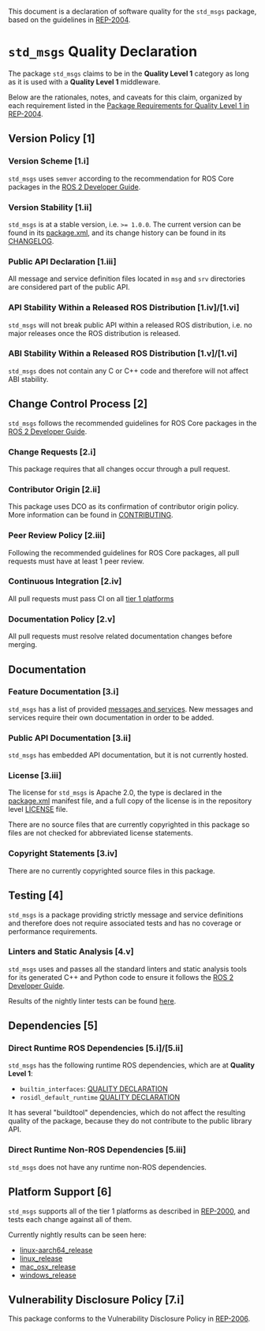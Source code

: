 This document is a declaration of software quality for the `std_msgs` package, based on the guidelines in [REP-2004](https://www.ros.org/reps/rep-2004.html).

# `std_msgs` Quality Declaration

The package `std_msgs` claims to be in the **Quality Level 1** category as long as it is used with a **Quality Level 1** middleware.

Below are the rationales, notes, and caveats for this claim, organized by each requirement listed in the [Package Requirements for Quality Level 1 in REP-2004](https://www.ros.org/reps/rep-2004.html).

## Version Policy [1]

### Version Scheme [1.i]

`std_msgs` uses `semver` according to the recommendation for ROS Core packages in the [ROS 2 Developer Guide](https://docs.ros.org/en/rolling/The-ROS2-Project/Contributing/Developer-Guide.html#versioning).

### Version Stability [1.ii]

`std_msgs` is at a stable version, i.e. `>= 1.0.0`.
The current version can be found in its [package.xml](package.xml), and its change history can be found in its [CHANGELOG](CHANGELOG.rst).

### Public API Declaration [1.iii]

All message and service definition files located in `msg` and `srv` directories are considered part of the public API.

### API Stability Within a Released ROS Distribution [1.iv]/[1.vi]

`std_msgs` will not break public API within a released ROS distribution, i.e. no major releases once the ROS distribution is released.

### ABI Stability Within a Released ROS Distribution [1.v]/[1.vi]

`std_msgs` does not contain any C or C++ code and therefore will not affect ABI stability.

## Change Control Process [2]

`std_msgs` follows the recommended guidelines for ROS Core packages in the [ROS 2 Developer Guide](https://docs.ros.org/en/rolling/The-ROS2-Project/Contributing/Developer-Guide.html#quality-practices).

### Change Requests [2.i]

This package requires that all changes occur through a pull request.

### Contributor Origin [2.ii]

This package uses DCO as its confirmation of contributor origin policy.
More information can be found in [CONTRIBUTING](../CONTRIBUTING.md).

### Peer Review Policy [2.iii]

Following the recommended guidelines for ROS Core packages, all pull requests must have at least 1 peer review.

### Continuous Integration [2.iv]

All pull requests must pass CI on all [tier 1 platforms](https://www.ros.org/reps/rep-2000.html#support-tiers)

### Documentation Policy [2.v]

All pull requests must resolve related documentation changes before merging.

## Documentation

### Feature Documentation [3.i]

`std_msgs` has a list of provided [messages and services](README.md).
New messages and services require their own documentation in order to be added.

### Public API Documentation [3.ii]

`std_msgs` has embedded API documentation, but it is not currently hosted.

### License [3.iii]

The license for `std_msgs` is Apache 2.0, the type is declared in the [package.xml](package.xml) manifest file, and a full copy of the license is in the repository level [LICENSE](../LICENSE) file.

There are no source files that are currently copyrighted in this package so files are not checked for abbreviated license statements.

### Copyright Statements [3.iv]

There are no currently copyrighted source files in this package.

## Testing [4]

`std_msgs` is a package providing strictly message and service definitions and therefore does not require associated tests and has no coverage or performance requirements.

### Linters and Static Analysis [4.v]

`std_msgs` uses and passes all the standard linters and static analysis tools for its generated C++ and Python code to ensure it follows the [ROS 2 Developer Guide](https://docs.ros.org/en/rolling/The-ROS2-Project/Contributing/Developer-Guide.html#linters-and-static-analysis).

Results of the nightly linter tests can be found [here](http://build.ros2.org/view/Rpr/job/Rpr__common_interfaces__ubuntu_focal_amd64/lastCompletedBuild/testReport/std_msgs/).

## Dependencies [5]

### Direct Runtime ROS Dependencies [5.i]/[5.ii]

`std_msgs` has the following runtime ROS dependencies, which are at **Quality Level 1**:
* `builtin_interfaces`: [QUALITY DECLARATION](https://github.com/ros2/rcl_interfaces/tree/rolling/builtin_interfaces/QUALITY_DECLARATION.md)
* `rosidl_default_runtime` [QUALITY DECLARATION](https://github.com/ros2/rosidl_defaults/tree/rolling/rosidl_default_runtime/QUALITY_DECLARATION.md)

It has several "buildtool" dependencies, which do not affect the resulting quality of the package, because they do not contribute to the public library API.

### Direct Runtime Non-ROS Dependencies [5.iii]

`std_msgs` does not have any runtime non-ROS dependencies.

## Platform Support [6]

`std_msgs` supports all of the tier 1 platforms as described in [REP-2000](https://www.ros.org/reps/rep-2000.html#support-tiers), and tests each change against all of them.

Currently nightly results can be seen here:
* [linux-aarch64_release](https://ci.ros2.org/view/nightly/job/nightly_linux-aarch64_release/lastBuild/testReport/std_msgs/)
* [linux_release](https://ci.ros2.org/view/nightly/job/nightly_linux_release/lastBuild/testReport/std_msgs/)
* [mac_osx_release](https://ci.ros2.org/view/nightly/job/nightly_osx_release/lastBuild/testReport/std_msgs/)
* [windows_release](https://ci.ros2.org/view/nightly/job/nightly_win_rel/lastBuild/testReport/std_msgs/)

## Vulnerability Disclosure Policy [7.i]

This package conforms to the Vulnerability Disclosure Policy in [REP-2006](https://www.ros.org/reps/rep-2006.html).

